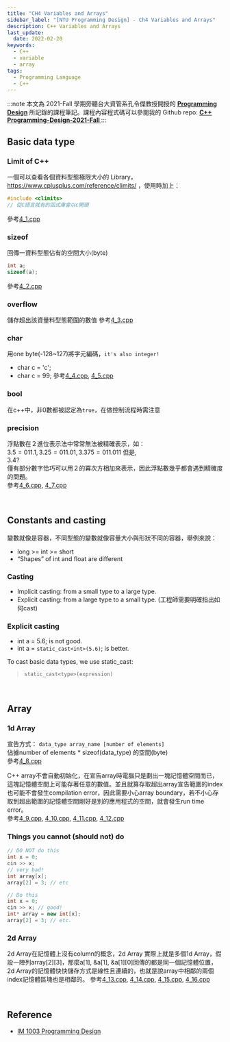 ```yaml
---
title: "CH4 Variables and Arrays"
sidebar_label: "[NTU Programming Design] - Ch4 Variables and Arrays"
description: C++ Variables and Arrays
last_update:
  date: 2022-02-20
keywords:
  - C++
  - variable
  - array
tags:
  - Programming Language
  - C++
---
```



:::note
本文為 2021-Fall 學期旁聽台大資管系孔令傑教授開授的 **[Programming Design](http://www.im.ntu.edu.tw/~lckung/courses/public/PD/)** 所記錄的課程筆記。課程內容程式碼可以參閱我的 Github repo: **[C++ Programming-Design-2021-Fall
](https://github.com/Bosh-Kuo/Cplusplus-Programming-Design-2021-Fall)**
:::


## **Basic data type**
### **Limit of C++**
一個可以查看各個資料型態極限大小的 Library，https://www.cplusplus.com/reference/climits/ ，使用時加上：  

<!-- more -->

```cpp
#include <climits>
// 從C語言就有的函式庫會以c開頭
```
參考[4_1.cpp](https://github.com/Bosh-Kuo/Cplusplus-Programming-Design-2021-Fall/blob/master/Lecture_Code/4.Variables%20and%20Arrays/4_1.cpp)



### **sizeof**
回傳一資料型態佔有的空間大小(byte)
```C++
int a;
sizeof(a);
```
參考[4_2.cpp](https://github.com/Bosh-Kuo/Cplusplus-Programming-Design-2021-Fall/blob/master/Lecture_Code/4.Variables%20and%20Arrays/4_2.cpp)



### **overflow**
儲存超出該資量料型態範圍的數值
參考[4_3.cpp](https://github.com/Bosh-Kuo/Cplusplus-Programming-Design-2021-Fall/blob/master/Lecture_Code/4.Variables%20and%20Arrays/4_3.cpp)



### **char**
用one byte(-128~127)將字元編碼，`it's also integer!`  
- char c = 'c';  
- char c = 99;
參考[4_4.cpp](https://github.com/Bosh-Kuo/Cplusplus-Programming-Design-2021-Fall/blob/master/Lecture_Code/4.Variables%20and%20Arrays/4_4.cpp), [4_5.cpp](https://github.com/Bosh-Kuo/Cplusplus-Programming-Design-2021-Fall/blob/master/Lecture_Code/4.Variables%20and%20Arrays/4_5.cpp)



### **bool**
在c++中，非0數都被認定為`true`，在做控制流程時需注意



### **precision**
浮點數在２進位表示法中常常無法被精確表示，如：  
$3.5 = 011.1, 3.25=011.01, 3.375=011.011$  但是,  
$3.4?$  
僅有部分數字恰巧可以用２的冪次方相加來表示，因此浮點數幾乎都會遇到精確度的問題。  
參考[4_6.cpp](https://github.com/Bosh-Kuo/Cplusplus-Programming-Design-2021-Fall/blob/master/Lecture_Code/4.Variables%20and%20Arrays/4_6.cpp), [4_7.cpp](https://github.com/Bosh-Kuo/Cplusplus-Programming-Design-2021-Fall/blob/master/Lecture_Code/4.Variables%20and%20Arrays/4_7.cpp)


<br/>


## **Constants and casting**
變數就像是容器，不同型態的變數就像容量大小與形狀不同的容器，舉例來說：
- long >= int >= short
-  “Shapes” of int and float are different

### **Casting**
- Implicit casting: from a small type to a large type.
- Explicit casting: from a large type to a small type. (工程師需要明確指出如何cast)



### **Explicit casting**
- int a = 5.6; is not good.  
- int a = `static_cast<int>(5.6)`; is better. 
  
To cast basic data types, we use static_cast:
> `static_cast<type>(expression)`

<br/>

## **Array**
### **1d Array**
宣告方式： `data_type array_name [number of elements]  `  
佔據number of elements * sizeof(data_type) 的空間(byte)  
參考[4_8.cpp](https://github.com/Bosh-Kuo/Cplusplus-Programming-Design-2021-Fall/blob/master/Lecture_Code/4.Variables%20and%20Arrays/4_8.cpp)

C++ array不會自動初始化，在宣告array時電腦只是劃出一塊記憶體空間而已，這塊記憶體空間上可能存著任意的數值。並且就算存取超出array宣告範圍的index也可能不會發生compilation error，因此需要小心array boundary，若不小心存取到超出範圍的記憶體空間剛好是別的應用程式的空間，就會發生run time error。  
參考[4_9.cpp](https://github.com/Bosh-Kuo/Cplusplus-Programming-Design-2021-Fall/blob/master/Lecture_Code/4.Variables%20and%20Arrays/4_9.cpp), [4_10.cpp](https://github.com/Bosh-Kuo/Cplusplus-Programming-Design-2021-Fall/blob/master/Lecture_Code/4.Variables%20and%20Arrays/4_10.cpp), [4_11.cpp](https://github.com/Bosh-Kuo/Cplusplus-Programming-Design-2021-Fall/blob/master/Lecture_Code/4.Variables%20and%20Arrays/4_11.cpp), [4_12.cpp](https://github.com/Bosh-Kuo/Cplusplus-Programming-Design-2021-Fall/blob/master/Lecture_Code/4.Variables%20and%20Arrays/4_12.cpp)



### **Things you cannot (should not) do**
```cpp
// DO NOT do this 
int x = 0; 
cin >> x; 
// very bad! 
int array[x]; 
array[2] = 3; // etc
```

```cpp
// Do this 
int x = 0; 
cin >> x; // good! 
int* array = new int[x]; 
array[2] = 3; // etc.
```



### **2d Array**
2d Array在記憶體上沒有column的概念，2d Array 實際上就是多個1d Array，假設一陣列array[2][3]，那麼a[1], &a[1], &a[1][0]回傳的都是同一個記憶體位置，2d Array的記憶體快快儲存方式是線性且連續的，也就是說array中相鄰的兩個index記憶體區塊也是相鄰的。
參考[4_13.cpp](https://github.com/Bosh-Kuo/Cplusplus-Programming-Design-2021-Fall/blob/master/Lecture_Code/4.Variables%20and%20Arrays/4_13.cpp), [4_14.cpp](https://github.com/Bosh-Kuo/Cplusplus-Programming-Design-2021-Fall/blob/master/Lecture_Code/4.Variables%20and%20Arrays/4_14.cpp), [4_15.cpp](https://github.com/Bosh-Kuo/Cplusplus-Programming-Design-2021-Fall/blob/master/Lecture_Code/4.Variables%20and%20Arrays/4_15.cpp), [4_16.cpp](https://github.com/Bosh-Kuo/Cplusplus-Programming-Design-2021-Fall/blob/master/Lecture_Code/4.Variables%20and%20Arrays/4_16.cpp)


<br/>


## **Reference**
- [IM 1003 Programming Design](http://www.im.ntu.edu.tw/~lckung/courses/public/PD/)
